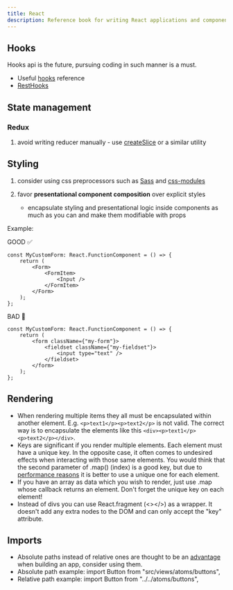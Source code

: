 ```yaml
---
title: React
description: Reference book for writing React applications and components
---
```


## Hooks
Hooks api is the future, pursuing coding in such manner is a must.
 - Useful [hooks](https://github.com/rehooks/awesome-react-hooks) reference
 - [RestHooks](https://resthooks.io/)

## State management

### Redux

1. avoid writing reducer manually - use [createSlice](https://redux-starter-kit.js.org/api/createslice#createslice)
   or a similar utility

## Styling

1. consider using css preprocessors such as [Sass](https://sass-lang.com/) and [css-modules](https://github.com/css-modules/css-modules)

2. favor **presentational component composition** over explicit styles
   - encapsulate styling and presentational logic inside components as much as you can and make them modifiable
     with props

Example:

GOOD ✅

```TSX
const MyCustomForm: React.FunctionComponent = () => {
    return (
        <Form>
            <FormItem>
                <Input />
            </FormItem>
        </Form>
    );
};
```

BAD 🛑

```TSX
const MyCustomForm: React.FunctionComponent = () => {
    return (
        <form className={"my-form"}>
            <fieldset className={"my-fieldset"}>
                <input type="text" />
            </fieldset>
        </form>
    );
};
```

## Rendering

- When rendering multiple items they all must be encapsulated within another element. E.g.
  `<p>text1</p><p>text2</p>` is not valid. The correct way is to encapsulate the elements like this
  `<div><p>text1</p><p>text2</p></div>`.
- Keys are significant if you render multiple elements. Each element must have a unique key. In the opposite case,
  it often comes to undesired effects when interacting with those same elements. You would think that the second
  parameter of .map() (index) is a good key, but due to
  [performance reasons](https://dev.to/jtonzing/the-significance-of-react-keys---a-visual-explanation--56l7) it is
  better to use a unique one for each element.
- If you have an array as data which you wish to render, just use .map whose callback returns an element. Don't
  forget the unique key on each element!
- Instead of divs you can use React.fragment (<></>) as a wrapper. It doesn't add any extra nodes to the DOM and
  can only accept the "key" attribute.
  
## Imports

- Absolute paths instead of relative ones are thought to be an [advantage](https://medium.com/beqode/absolute-vs-relative-import-paths-nodejs-1e4efa65a7bb) when building an app, consider using them.
- Absolute path example: import Button from "src/views/atoms/buttons",
- Relative path example: import Button from "../../atoms/buttons",
